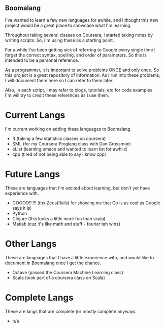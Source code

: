 Boomalang
----------

I've wanted to learn a few new languages for awhile, 
and I thought this new project would be a great place 
to showcase what I'm learning.

Throughout taking several classes on Coursera,
I started taking notes by writing scripts.  So, i'm using 
these as a starting point.

For a while I've been getting sick of referring to Google
every single time I forget the correct syntax, spelling, and
order of parameters.  So this is intended to be a personal reference.

As a programmer, it is important to solve problems ONCE and only once.
So this project is a great repository of information.  As I run into these
problems, I will document them here so I can refer to them later.  

Also, in each script, I may refer to blogs, tutorials, etc for code examples.  
I'm will try to credit these references as I use them.

Current Langs
=============
I'm current working on adding these languages to Boomalang.
- R (taking a few statistics classes on coursera)
- SML (for my Coursera Proglang class with Dan Grossman)
- eList (learning emacs and wanted to learn list for awhile)
- cpp (tired of not being able to say i know cpp)

Future Langs
============
These are languages that I'm excited about learning,
but don't yet have experience with.
- GOOOO!!!!!! (thx Zeus(Rails) for showing me that Go is as cool as Google says it is)
- Python
- Clojure (this looks a little more fun than scala)
- Matlab (cuz it's like math and stuff - fourier teh winz)

Other Langs
===========
These are languages that I have a little experience with,
and would like to document in Boomalang once I get the chance.
- Octave (passed the Coursera Machine Learning class)
- Scala (took part of a coursera class on Scala)

Complete Langs
==============
These are langs that are complete (or mostly complete anyways.
- n/a



